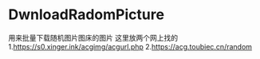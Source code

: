 # DwnloadRadomPicture
用来批量下载随机图片图床的图片
这里放两个网上找的 
1.https://s0.xinger.ink/acgimg/acgurl.php
2.https://acg.toubiec.cn/random
